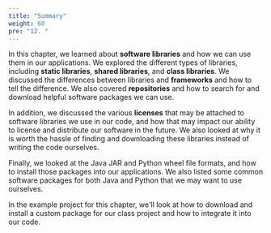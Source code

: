 ```yaml
---
title: "Summary"
weight: 60
pre: "12. "
---
```


In this chapter, we learned about **software libraries** and how we can use them in our applications. We explored the different types of libraries, including **static libraries**, **shared libraries**, and **class libraries**. We discussed the differences between libraries and **frameworks** and how to tell the difference. We also covered **repositories** and how to search for and download helpful software packages we can use. 

In addition, we discussed the various **licenses** that may be attached to software libraries we use in our code, and how that may impact our ability to license and distribute our software in the future. We also looked at why it is worth the hassle of finding and downloading these libraries instead of writing the code ourselves.

Finally, we looked at the Java JAR and Python wheel file formats, and how to install those packages into our applications. We also listed some common software packages for both Java and Python that we may want to use ourselves. 

In the example project for this chapter, we'll look at how to download and install a custom package for our class project and how to integrate it into our code.
